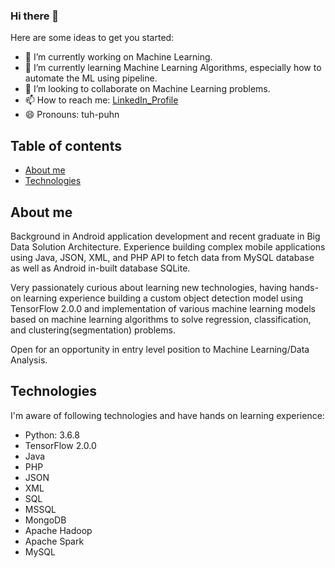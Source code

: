 ### Hi there 👋

Here are some ideas to get you started:

- 🔭 I’m currently working on Machine Learning.
- 🌱 I’m currently learning Machine Learning Algorithms, especially how to automate the ML using pipeline.
- 👯 I’m looking to collaborate on Machine Learning problems.
- 📫 How to reach me: [LinkedIn_Profile](https://www.linkedin.com/in/tapanhpandya/)
- 😄 Pronouns: tuh-puhn

## Table of contents
* [About me](#about-me)
* [Technologies](#technologies)

## About me
Background in Android application development and recent graduate in Big Data Solution Architecture. Experience building complex mobile applications using Java, JSON, XML, and PHP API to fetch data from MySQL database as well as Android in-built database SQLite.

Very passionately curious about learning new technologies, having hands-on learning experience building a custom object detection model using TensorFlow 2.0.0 and implementation of various machine learning models based on machine learning algorithms to solve regression, classification, and clustering(segmentation) problems.

Open for an opportunity in entry level position to Machine Learning/Data Analysis.

## Technologies
I'm aware of following technologies and have hands on learning experience:
* Python: 3.6.8
* TensorFlow 2.0.0
* Java
* PHP
* JSON
* XML
* SQL
* MSSQL
* MongoDB
* Apache Hadoop
* Apache Spark
* MySQL
	
